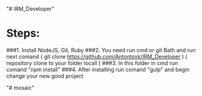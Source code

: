"# IRM_Developer" 

# Steps:
###1. Install NodeJS, Git, Ruby
###2. You need run cmd or git Bath and run next comand ( git clone https://github.com/Antontsyk/IRM_Developer )
( repository clone to your folder locall )
###3. In this folder in cmd run comand "npm install"
###4. After installing run comand "gulp" and begin change your new good project


"# mosaic" 
